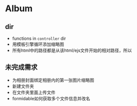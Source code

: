 # Album
## dir
* functions in `controller` dir
* 用模板引擎循环添加缩略图
* 所有html中的路径都是从该html/ejs文件开始的相对路径，所以
## 未完成需求
* 为相册封面绑定相册内的第一张图片缩略图
* 新建文件夹
* 在文件夹里面上传文件
* formidable如何获取多个文件信息并改名
## 